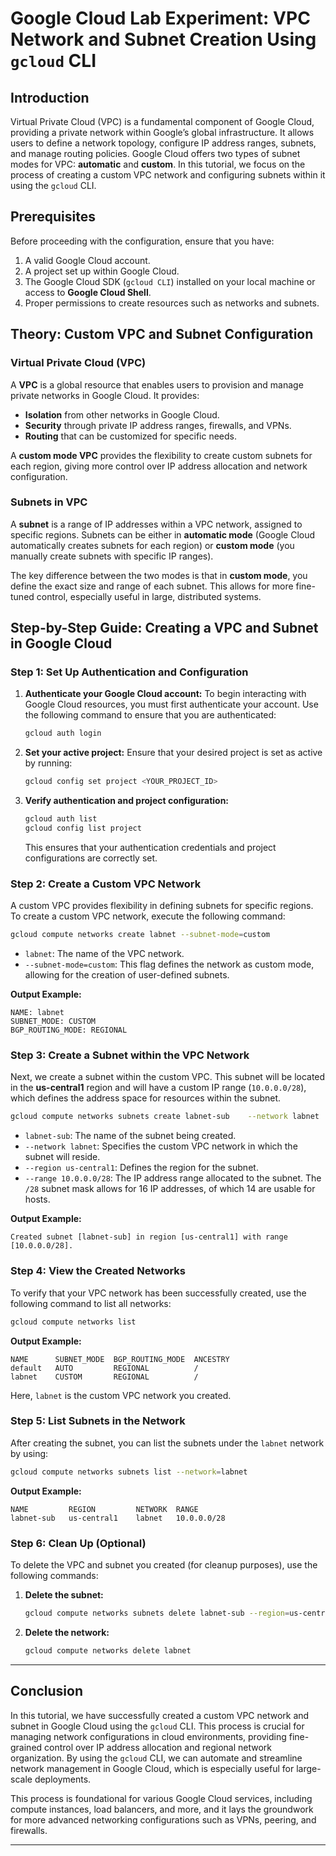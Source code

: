
# **Google Cloud Lab Experiment: VPC Network and Subnet Creation Using `gcloud` CLI**

## **Introduction**
Virtual Private Cloud (VPC) is a fundamental component of Google Cloud, providing a private network within Google’s global infrastructure. It allows users to define a network topology, configure IP address ranges, subnets, and manage routing policies. Google Cloud offers two types of subnet modes for VPC: **automatic** and **custom**. In this tutorial, we focus on the process of creating a custom VPC network and configuring subnets within it using the `gcloud` CLI.

## **Prerequisites**
Before proceeding with the configuration, ensure that you have:
1. A valid Google Cloud account.
2. A project set up within Google Cloud.
3. The Google Cloud SDK (`gcloud CLI`) installed on your local machine or access to **Google Cloud Shell**.
4. Proper permissions to create resources such as networks and subnets.

## **Theory: Custom VPC and Subnet Configuration**

### **Virtual Private Cloud (VPC)**
A **VPC** is a global resource that enables users to provision and manage private networks in Google Cloud. It provides:
- **Isolation** from other networks in Google Cloud.
- **Security** through private IP address ranges, firewalls, and VPNs.
- **Routing** that can be customized for specific needs.

A **custom mode VPC** provides the flexibility to create custom subnets for each region, giving more control over IP address allocation and network configuration.

### **Subnets in VPC**
A **subnet** is a range of IP addresses within a VPC network, assigned to specific regions. Subnets can be either in **automatic mode** (Google Cloud automatically creates subnets for each region) or **custom mode** (you manually create subnets with specific IP ranges).

The key difference between the two modes is that in **custom mode**, you define the exact size and range of each subnet. This allows for more fine-tuned control, especially useful in large, distributed systems.

## **Step-by-Step Guide: Creating a VPC and Subnet in Google Cloud**

### **Step 1: Set Up Authentication and Configuration**

1. **Authenticate your Google Cloud account:**
   To begin interacting with Google Cloud resources, you must first authenticate your account. Use the following command to ensure that you are authenticated:
   ```bash
   gcloud auth login
   ```

2. **Set your active project:**
   Ensure that your desired project is set as active by running:
   ```bash
   gcloud config set project <YOUR_PROJECT_ID>
   ```

3. **Verify authentication and project configuration:**
   ```bash
   gcloud auth list
   gcloud config list project
   ```
   This ensures that your authentication credentials and project configurations are correctly set.

### **Step 2: Create a Custom VPC Network**

A custom VPC provides flexibility in defining subnets for specific regions. To create a custom VPC network, execute the following command:
```bash
gcloud compute networks create labnet --subnet-mode=custom
```
- `labnet`: The name of the VPC network.
- `--subnet-mode=custom`: This flag defines the network as custom mode, allowing for the creation of user-defined subnets.

**Output Example:**
```
NAME: labnet
SUBNET_MODE: CUSTOM
BGP_ROUTING_MODE: REGIONAL
```

### **Step 3: Create a Subnet within the VPC Network**

Next, we create a subnet within the custom VPC. This subnet will be located in the **us-central1** region and will have a custom IP range (`10.0.0.0/28`), which defines the address space for resources within the subnet.

```bash
gcloud compute networks subnets create labnet-sub    --network labnet    --region us-central1    --range 10.0.0.0/28
```
- `labnet-sub`: The name of the subnet being created.
- `--network labnet`: Specifies the custom VPC network in which the subnet will reside.
- `--region us-central1`: Defines the region for the subnet.
- `--range 10.0.0.0/28`: The IP address range allocated to the subnet. The `/28` subnet mask allows for 16 IP addresses, of which 14 are usable for hosts.

**Output Example:**
```
Created subnet [labnet-sub] in region [us-central1] with range [10.0.0.0/28].
```

### **Step 4: View the Created Networks**

To verify that your VPC network has been successfully created, use the following command to list all networks:
```bash
gcloud compute networks list
```

**Output Example:**
```
NAME      SUBNET_MODE  BGP_ROUTING_MODE  ANCESTRY
default   AUTO         REGIONAL          /
labnet    CUSTOM       REGIONAL          /
```
Here, `labnet` is the custom VPC network you created.

### **Step 5: List Subnets in the Network**

After creating the subnet, you can list the subnets under the `labnet` network by using:
```bash
gcloud compute networks subnets list --network=labnet
```

**Output Example:**
```
NAME         REGION         NETWORK  RANGE
labnet-sub   us-central1    labnet   10.0.0.0/28
```

### **Step 6: Clean Up (Optional)**

To delete the VPC and subnet you created (for cleanup purposes), use the following commands:

1. **Delete the subnet:**
   ```bash
   gcloud compute networks subnets delete labnet-sub --region=us-central1
   ```

2. **Delete the network:**
   ```bash
   gcloud compute networks delete labnet
   ```

---

## **Conclusion**

In this tutorial, we have successfully created a custom VPC network and subnet in Google Cloud using the `gcloud` CLI. This process is crucial for managing network configurations in cloud environments, providing fine-grained control over IP address allocation and regional network organization. By using the `gcloud` CLI, we can automate and streamline network management in Google Cloud, which is especially useful for large-scale deployments.

This process is foundational for various Google Cloud services, including compute instances, load balancers, and more, and it lays the groundwork for more advanced networking configurations such as VPNs, peering, and firewalls.

--- 
